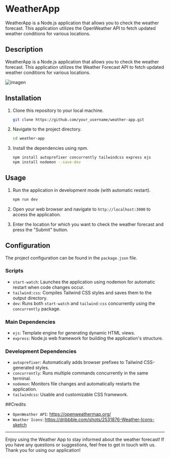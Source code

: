 # WeatherApp
WeatherApp is a Node.js application that allows you to check the weather forecast. This application utilizes the OpenWeather API to fetch updated weather conditions for various locations.

## Description

WeatherApp is a Node.js application that allows you to check the weather forecast. This application utilizes the Weather Forecast API to fetch updated weather conditions for various locations.

![imagen](https://github.com/EvilUser10/WeatherApp/assets/108999274/4cdc3e1c-6479-4944-a9bf-b2836aa57701)


## Installation

1. Clone this repository to your local machine.
   ```bash
   git clone https://github.com/your_username/weather-app.git
   ```

2. Navigate to the project directory.
   ```bash
   cd weather-app
   ```

3. Install the dependencies using npm.
   ```bash
   npm install autoprefixer concurrently tailwindcss express ejs
   npm install nodemon --save-dev
   ```

## Usage

1. Run the application in development mode (with automatic restart).
   ```bash
   npm run dev
   ```

2. Open your web browser and navigate to `http://localhost:3000` to access the application.

3. Enter the location for which you want to check the weather forecast and press the "Submit" button.

## Configuration

The project configuration can be found in the `package.json` file.

### Scripts

- `start-watch`: Launches the application using nodemon for automatic restart when code changes occur.
- `tailwind:css`: Compiles Tailwind CSS styles and saves them to the output directory.
- `dev`: Runs both `start-watch` and `tailwind:css` concurrently using the `concurrently` package.

### Main Dependencies

- `ejs`: Template engine for generating dynamic HTML views.
- `express`: Node.js web framework for building the application's structure.

### Development Dependencies

- `autoprefixer`: Automatically adds browser prefixes to Tailwind CSS-generated styles.
- `concurrently`: Runs multiple commands concurrently in the same terminal.
- `nodemon`: Monitors file changes and automatically restarts the application.
- `tailwindcss`: Usable and customizable CSS framework.

##Credits


- `OpenWeather API`: https://openweathermap.org/
- `Weather Icons`: https://dribbble.com/shots/2531876-Weather-Icons-sketch


---

Enjoy using the Weather App to stay informed about the weather forecast! If you have any questions or suggestions, feel free to get in touch with us. Thank you for using our application!
